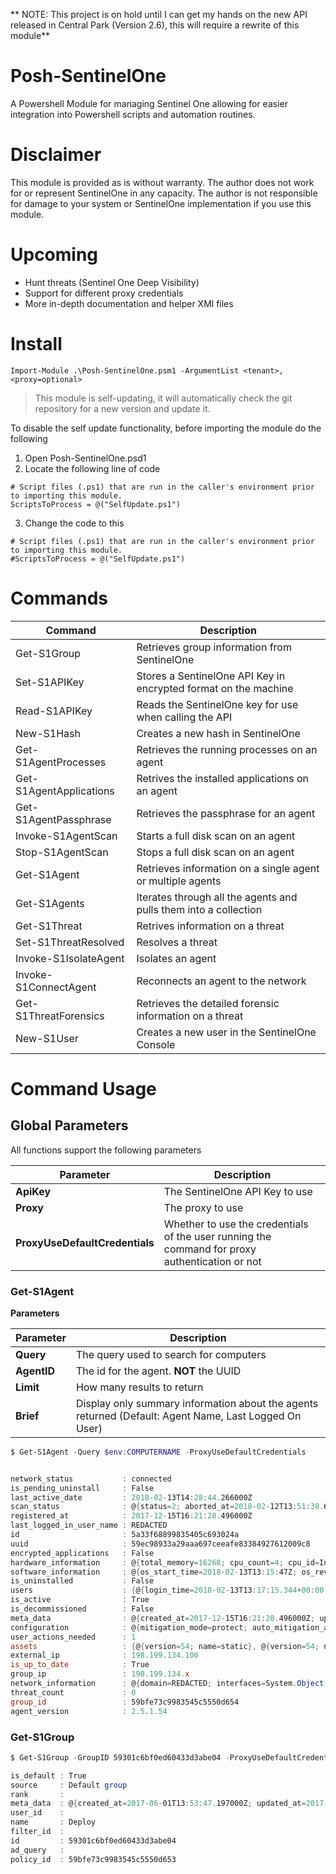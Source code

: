 ** NOTE: This project is on hold until I can get my hands on the new API released in Central Park (Version 2.6), this will require a rewrite of this module**

# Posh-SentinelOne

A Powershell Module for managing Sentinel One allowing for easier integration into Powershell scripts and automation routines.

# Disclaimer

This module is provided as is without warranty.  The author does not work for or represent SentinelOne in any capacity.  The author is not responsible for damage to your system or SentinelOne implementation if you use this module.


# Upcoming

- Hunt threats (Sentinel One Deep Visibility)
- Support for different proxy credentials
- More in-depth documentation and helper XMl files

# Install

`Import-Module .\Posh-SentinelOne.psm1 -ArgumentList <tenant>,<proxy=optional>`

> This module is self-updating, it will automatically check the git repository for a new version and update it.  

To disable the self update functionality, before importing the module do the following

1. Open Posh-SentinelOne.psd1
2. Locate the following line of code

```
# Script files (.ps1) that are run in the caller's environment prior to importing this module.
ScriptsToProcess = @("SelfUpdate.ps1")
```
3. Change the code to this

```
# Script files (.ps1) that are run in the caller's environment prior to importing this module.
#ScriptsToProcess = @("SelfUpdate.ps1")
```

# Commands

Command | Description
--- | ---
Get-S1Group | Retrieves group information from SentinelOne
Set-S1APIKey | Stores a SentinelOne API Key in encrypted format on the machine
Read-S1APIKey | Reads the SentinelOne key for use when calling the API
New-S1Hash | Creates a new hash in SentinelOne
Get-S1AgentProcesses | Retrieves the running processes on an agent
Get-S1AgentApplications | Retrives the installed applications on an agent
Get-S1AgentPassphrase | Retrieves the passphrase for an agent
Invoke-S1AgentScan | Starts a full disk scan on an agent
Stop-S1AgentScan | Stops a full disk scan on an agent
Get-S1Agent | Retrieves information on a single agent or multiple agents
Get-S1Agents | Iterates through all the agents and pulls them into a collection
Get-S1Threat | Retrives information on a threat
Set-S1ThreatResolved | Resolves a threat
Invoke-S1IsolateAgent | Isolates an agent
Invoke-S1ConnectAgent | Reconnects an agent to the network
Get-S1ThreatForensics | Retrieves the detailed forensic information on a threat
New-S1User | Creates a new user in the SentinelOne Console

# Command Usage

## Global Parameters
All functions support the following parameters

Parameter | Description
--- | ---
**ApiKey** | The SentinelOne API Key to use
**Proxy**| The proxy to use
**ProxyUseDefaultCredentials** | Whether to use the credentials of the user running the command for proxy authentication or not

### Get-S1Agent

**Parameters**

Parameter | Description
--- | ---
**Query** | The query used to search for computers
**AgentID** | The id for the agent. **NOT** the UUID
**Limit** | How many results to return
**Brief** | Display only summary information about the agents returned (Default: Agent Name, Last Logged On User)

```powershell
$ Get-S1Agent -Query $env:COMPUTERNAME -ProxyUseDefaultCredentials


network_status           : connected
is_pending_uninstall     : False
last_active_date         : 2018-02-13T14:28:44.266000Z
scan_status              : @{status=2; aborted_at=2018-02-12T13:51:38.651000Z; started_at=2018-02-12T13:50:38.527000Z; finished_at=2017-12-15T17:05:44.003000Z}
registered_at            : 2017-12-15T16:21:28.496000Z
last_logged_in_user_name : REDACTED
id                       : 5a33f68899835405c693024a
uuid                     : 59ec98933a29aaa697ceeafe83384927612009c8
encrypted_applications   : False
hardware_information     : @{total_memory=16268; cpu_count=4; cpu_id=Intel(R) Core(TM) i5-6300U CPU @ 2.40GHz; machine_type=laptop; model_name=Dell Inc. - Latitude 7480; core_count=4}
software_information     : @{os_start_time=2018-02-13T13:15:47Z; os_revision=No ServicePack Installed; os_type=2; os_name=Windows 10; os_arch=64 bit}
is_uninstalled           : False
users                    : {@{login_time=2018-02-13T13:17:15.344+00:00; name=REDACTED; sid=REDACTED}}
is_active                : True
is_decommissioned        : False
meta_data                : @{created_at=2017-12-15T16:21:28.496000Z; updated_at=2018-02-13T13:16:15.581000Z}
configuration            : @{mitigation_mode=protect; auto_mitigation_actions=System.Object[]; mitigation_mode_suspicious=protect; learning_mode=False; research_data=researchData.collectAndSend}
user_actions_needed      : 1
assets                   : {@{version=54; name=static}, @{version=54; name=weights}, @{version=54; name=logicconfigs}}
external_ip              : 198.199.134.100
is_up_to_date            : True
group_ip                 : 198.199.134.x
network_information      : @{domain=REDACTED; interfaces=System.Object[]; computer_name=REDACTED}
threat_count             : 0
group_id                 : 59bfe73c9983545c5550d654
agent_version            : 2.5.1.54
```

### Get-S1Group

```powershell
$ Get-S1Group -GroupID 59301c6bf0ed60433d3abe04 -ProxyUseDefaultCredentials

is_default : True
source     : Default group
rank       :
meta_data  : @{created_at=2017-06-01T13:53:47.197000Z; updated_at=2017-12-20T20:48:34.862000Z}
user_id    :
name       : Deploy
filter_id  :
id         : 59301c6bf0ed60433d3abe04
ad_query   :
policy_id  : 59bfe73c9983545c5550d653
```
